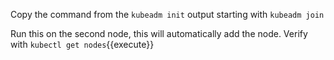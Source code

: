 Copy the command from the `kubeadm init` output starting with `kubeadm join`

Run this on the second node, this will automatically add the node. Verify with `kubectl get nodes`{{execute}}
